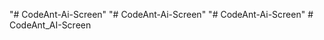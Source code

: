 "# CodeAnt-Ai-Screen" 
"# CodeAnt-Ai-Screen" 
"# CodeAnt-Ai-Screen" 
#   C o d e A n t _ A I - S c r e e n  
 
